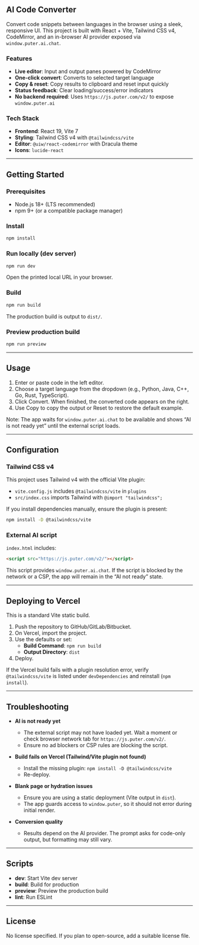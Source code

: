 ## AI Code Converter

Convert code snippets between languages in the browser using a sleek, responsive UI. This project is built with React + Vite, Tailwind CSS v4, CodeMirror, and an in-browser AI provider exposed via `window.puter.ai.chat`.

### Features
- **Live editor**: Input and output panes powered by CodeMirror
- **One-click convert**: Converts to selected target language
- **Copy & reset**: Copy results to clipboard and reset input quickly
- **Status feedback**: Clear loading/success/error indicators
- **No backend required**: Uses `https://js.puter.com/v2/` to expose `window.puter.ai`

### Tech Stack
- **Frontend**: React 19, Vite 7
- **Styling**: Tailwind CSS v4 with `@tailwindcss/vite`
- **Editor**: `@uiw/react-codemirror` with Dracula theme
- **Icons**: `lucide-react`

---

## Getting Started

### Prerequisites
- Node.js 18+ (LTS recommended)
- npm 9+ (or a compatible package manager)

### Install
```bash
npm install
```

### Run locally (dev server)
```bash
npm run dev
```
Open the printed local URL in your browser.

### Build
```bash
npm run build
```
The production build is output to `dist/`.

### Preview production build
```bash
npm run preview
```

---

## Usage
1. Enter or paste code in the left editor.
2. Choose a target language from the dropdown (e.g., Python, Java, C++, Go, Rust, TypeScript).
3. Click Convert. When finished, the converted code appears on the right.
4. Use Copy to copy the output or Reset to restore the default example.

Note: The app waits for `window.puter.ai.chat` to be available and shows “AI is not ready yet” until the external script loads.

---

## Configuration

### Tailwind CSS v4
This project uses Tailwind v4 with the official Vite plugin:
- `vite.config.js` includes `@tailwindcss/vite` in `plugins`
- `src/index.css` imports Tailwind with `@import "tailwindcss";`

If you install dependencies manually, ensure the plugin is present:
```bash
npm install -D @tailwindcss/vite
```

### External AI script
`index.html` includes:
```html
<script src="https://js.puter.com/v2/"></script>
```
This script provides `window.puter.ai.chat`. If the script is blocked by the network or a CSP, the app will remain in the “AI not ready” state.

---

## Deploying to Vercel

This is a standard Vite static build.

1. Push the repository to GitHub/GitLab/Bitbucket.
2. On Vercel, import the project.
3. Use the defaults or set:
   - **Build Command**: `npm run build`
   - **Output Directory**: `dist`
4. Deploy.

If the Vercel build fails with a plugin resolution error, verify `@tailwindcss/vite` is listed under `devDependencies` and reinstall (`npm install`).

---

## Troubleshooting

- **AI is not ready yet**
  - The external script may not have loaded yet. Wait a moment or check browser network tab for `https://js.puter.com/v2/`.
  - Ensure no ad blockers or CSP rules are blocking the script.

- **Build fails on Vercel (Tailwind/Vite plugin not found)**
  - Install the missing plugin: `npm install -D @tailwindcss/vite`
  - Re-deploy.

- **Blank page or hydration issues**
  - Ensure you are using a static deployment (Vite output in `dist`).
  - The app guards access to `window.puter`, so it should not error during initial render.

- **Conversion quality**
  - Results depend on the AI provider. The prompt asks for code-only output, but formatting may still vary.

---

## Scripts
- **dev**: Start Vite dev server
- **build**: Build for production
- **preview**: Preview the production build
- **lint**: Run ESLint

---

## License

No license specified. If you plan to open-source, add a suitable license file.
